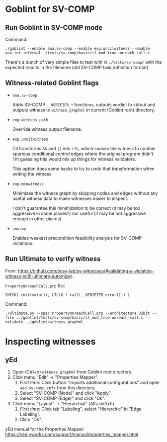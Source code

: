 # Goblint for SV-COMP

## Run Goblint in SV-COMP mode
Command:
```
./goblint --enable ana.sv-comp --enable exp.uncilwitness --enable ana.int.interval ./tests/sv-comp/basic/if_mod_true-unreach-call.c
```

There's a bunch of very simple files to test with in `./tests/sv-comp/` with the expected results in the filename (old SV-COMP task definition format).


## Witness-related Goblint flags
* `ana.sv-comp`

  Adds SV-COMP `__VERIFIER_*` functions, outputs verdict to stdout and outputs witness to `witness.graphml` in current (Goblint root) directory.

* `exp.witness_path`

  Override witness output filename.

* `exp.uncilwitness`

  Cil transforms `&&` and `||` into `if`s, which causes the witness to contain spurious conditional control edges where the original program didn't. I'm guessing this would mix up things for witness validators.

  This option does some hacks to try to undo that transformation when writing the witness.

* `exp.minwitness`

  Minimizes the witness graph by skipping nodes and edges without any useful witness data to make witnesses easier to inspect.

  I don't guarantee this minimization to be correct (it may be too aggressive in some places?) nor useful (it may be not aggressive enough in other places).

* `ana.wp`

  Enables weakest precondition feasibility analysis for SV-COMP violations.


## Run Ultimate to verify witness
From: https://github.com/sosy-lab/sv-witnesses/#validating-a-violation-witness-with-ultimate-automizer.

`PropertyUnreachCall.prp` file:
```
CHECK( init(main()), LTL(G ! call(__VERIFIER_error())) )
```

Command:
```
./Ultimate.py --spec PropertyUnreachCall.prp --architecture 32bit --file ../goblint/tests/sv-comp/basic/if_mod_true-unreach-call.c --validate ../goblint/witness.graphml
```



# Inspecting witnesses
## yEd

1. Open (Ctrl+o) `witness.graphml` from Goblint root directory.
2. Click menu "Edit" → "Properties Mapper".
    1. _First time:_  Click button "Imports additional configurations" and open `yed-sv-comp.cnfx` from this directory.
    2. Select "SV-COMP (Node)" and click "Apply".
    3. Select "SV-COMP (Edge)" and click "Ok".
3. Click menu "Layout" → "Hierarchial" (Alt+shift+h).
    1. _First time:_ Click tab "Labeling", select "Hierarchic" in "Edge Labeling".
    2. Click "Ok".

yEd manual for the Properties Mapper: https://yed.yworks.com/support/manual/properties_mapper.html.